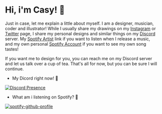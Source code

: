 # Hi, i'm Casy! 👋

Just in case, let me explain a little about myself. I am a designer, musician, coder and illustrator! While I usually share my drawings on my [Instagram](https://www.instagram.com/casyks/) or [Twitter](https://twitter.com/casyks) page, I share my personal designs and similar things on my [Discord](https://discord.gg/HSExNkAbSa) server. My [Spotify Artist](https://open.spotify.com/artist/1fHGp2TTdSU1jVQymk6dFD) link if you want to listen when I release a music, and my own personal [Spotify Account](https://open.spotify.com/user/yvg9dvng236uqt9u8nfju6rr2) if you want to see my own song tastes!

If you want me to design for you, you can reach me on my Discord server and let us talk over a cup of tea. That's all for now, but you can be sure I will continue.

- My Dicord right now! 🌠

[![Discord Presence](https://lanyard-profile-readme.vercel.app/api/458583603903856640)](https://discord.com/users/458583603903856640)

- What am i listening on Spotify? 🎵

[![spotify-github-profile](https://spotify-github-profile.vercel.app/api/view?uid=yvg9dvng236uqt9u8nfju6rr2&cover_image=true&theme=compact)](https://spotify-github-profile.vercel.app/api/view?uid=yvg9dvng236uqt9u8nfju6rr2&redirect=true)





